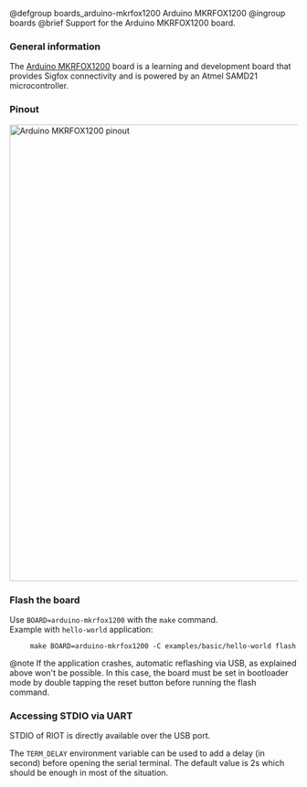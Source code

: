 @defgroup    boards_arduino-mkrfox1200 Arduino MKRFOX1200
@ingroup     boards
@brief       Support for the Arduino MKRFOX1200 board.

### General information

The [Arduino MKRFOX1200](https://www.arduino.cc/en/Main.ArduinoBoardMKRFox1200) board is
a learning and development board that provides Sigfox connectivity and is
powered by an Atmel SAMD21 microcontroller.

### Pinout

<img src="https://www.arduino.cc/en/uploads/Main/MKR1000_pinout.png"
     alt="Arduino MKRFOX1200 pinout" style="height:800px;"/>

### Flash the board

Use `BOARD=arduino-mkrfox1200` with the `make` command.<br/>
Example with `hello-world` application:
```
     make BOARD=arduino-mkrfox1200 -C examples/basic/hello-world flash
```

@note     If the application crashes, automatic reflashing via USB, as explained
          above won't be possible. In this case, the board must be set in
          bootloader mode by double tapping the reset button before running the
          flash command.

### Accessing STDIO via UART

STDIO of RIOT is directly available over the USB port.

The `TERM_DELAY` environment variable can be used to add a delay (in second)
before opening the serial terminal. The default value is 2s which should be
enough in most of the situation.
